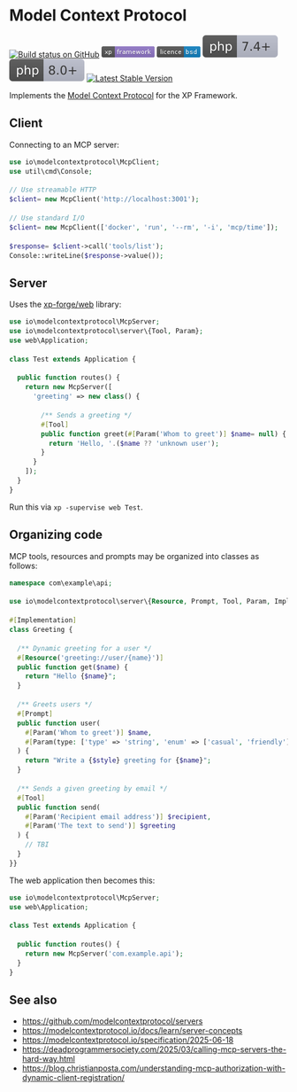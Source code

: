 Model Context Protocol
======================

[![Build status on GitHub](https://github.com/xp-forge/mcp/workflows/Tests/badge.svg)](https://github.com/xp-forge/mcp/actions)
[![XP Framework Module](https://raw.githubusercontent.com/xp-framework/web/master/static/xp-framework-badge.png)](https://github.com/xp-framework/core)
[![BSD Licence](https://raw.githubusercontent.com/xp-framework/web/master/static/licence-bsd.png)](https://github.com/xp-framework/core/blob/master/LICENCE.md)
[![Requires PHP 7.4+](https://raw.githubusercontent.com/xp-framework/web/master/static/php-7_4plus.svg)](http://php.net/)
[![Supports PHP 8.0+](https://raw.githubusercontent.com/xp-framework/web/master/static/php-8_0plus.svg)](http://php.net/)
[![Latest Stable Version](https://poser.pugx.org/xp-forge/mcp/version.svg)](https://packagist.org/packages/xp-forge/mcp)

Implements the [Model Context Protocol](https://modelcontextprotocol.io/) for the XP Framework.

Client
------
Connecting to an MCP server:

```php
use io\modelcontextprotocol\McpClient;
use util\cmd\Console;

// Use streamable HTTP
$client= new McpClient('http://localhost:3001');

// Use standard I/O
$client= new McpClient(['docker', 'run', '--rm', '-i', 'mcp/time']);

$response= $client->call('tools/list');
Console::writeLine($response->value());
```

Server
------
Uses the [xp-forge/web](https://github.com/xp-forge/web) library:

```php
use io\modelcontextprotocol\McpServer;
use io\modelcontextprotocol\server\{Tool, Param};
use web\Application;

class Test extends Application {

  public function routes() {
    return new McpServer([
      'greeting' => new class() {

        /** Sends a greeting */
        #[Tool]
        public function greet(#[Param('Whom to greet')] $name= null) {
          return 'Hello, '.($name ?? 'unknown user');
        }
      }
    ]);
  }
}
```

Run this via `xp -supervise web Test`.

Organizing code
---------------
MCP tools, resources and prompts may be organized into classes as follows:

```php
namespace com\example\api;

use io\modelcontextprotocol\server\{Resource, Prompt, Tool, Param, Implementation};

#[Implementation]
class Greeting {

  /** Dynamic greeting for a user */
  #[Resource('greeting://user/{name}')]
  public function get($name) {
    return "Hello {$name}";
  }

  /** Greets users */
  #[Prompt]
  public function user(
    #[Param('Whom to greet')] $name,
    #[Param(type: ['type' => 'string', 'enum' => ['casual', 'friendly']])] $style= 'casual'
  ) {
    return "Write a {$style} greeting for {$name}";
  }

  /** Sends a given greeting by email */
  #[Tool]
  public function send(
    #[Param('Recipient email address')] $recipient,
    #[Param('The text to send')] $greeting
  ) {
    // TBI
  }
}}
```

The web application then becomes this:

```php
use io\modelcontextprotocol\McpServer;
use web\Application;

class Test extends Application {

  public function routes() {
    return new McpServer('com.example.api');
  }
}
```

See also
--------
* https://github.com/modelcontextprotocol/servers
* https://modelcontextprotocol.io/docs/learn/server-concepts
* https://modelcontextprotocol.io/specification/2025-06-18
* https://deadprogrammersociety.com/2025/03/calling-mcp-servers-the-hard-way.html
* https://blog.christianposta.com/understanding-mcp-authorization-with-dynamic-client-registration/